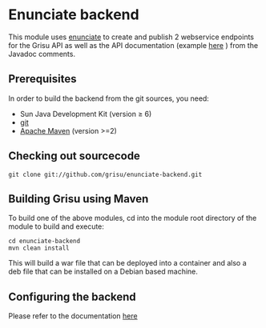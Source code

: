 Enunciate backend
=================

This module uses [enunciate](http://enunciate.codehaus.org/) to create and publish 2 webservice endpoints for the Grisu API as well as the API documentation (example [here](https://compute-dev.services.bestgrid.org/) ) from the Javadoc comments.

Prerequisites
--------------------

In order to build the backend from the git sources, you need: 

- Sun Java Development Kit (version ≥ 6)
- [git](http://git-scm.com) 
- [Apache Maven](http://maven.apache.org) (version >=2)


Checking out sourcecode
-------------------------------------

 `git clone git://github.com/grisu/enunciate-backend.git`

Building Grisu using Maven
------------------------------------------

To build one of the above modules, cd into the module root directory of the module to build and execute: 

    cd enunciate-backend
    mvn clean install

This will build a war file that can be deployed into a container and also a deb file that can be installed on a Debian based machine.

Configuring the backend
--------------------------------------

Please refer to the documentation [here](https://github.com/grisu/grisu/wiki/How-to-configure-a-Grisu-backend)

